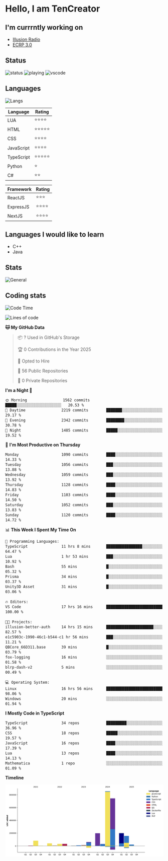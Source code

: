# Hello, I am TenCreator

## I'm currrntly working on
- [Illusion Radio](https://illusionradio.co.uk/)
- [ECRP 3.0](http://github.com/Emerald-Coast-Roleplay/)

## Status
![status](https://api.statusbadges.me/badge/status/518334475038359555?simple=true&style=for-the-badge)
![playing](https://api.statusbadges.me/badge/playing/518334475038359555?style=for-the-badge)
![vscode](https://api.statusbadges.me/badge/vscode/518334475038359555?style=for-the-badge)

## Languages
![Langs](https://github-readme-stats.vercel.app/api/top-langs/?username=tencreator&layout=compact&theme=radical)


|Language|Rating|
|--------|------|
|LUA|⭐️⭐️⭐️⭐️|
|HTML|⭐️⭐️⭐️⭐️⭐️|
|CSS|⭐️⭐️⭐️⭐️|
|JavaScript|⭐️⭐️⭐️⭐️|
|TypeScript|⭐️⭐️⭐️⭐️⭐️|
|Python|⭐️|
|C#|⭐️⭐️ |

|Framework|Rating|
|--------|------|
|ReactJS|⭐️⭐️⭐|
|ExpressJS|⭐️⭐️⭐️⭐️|
|NextJS|⭐️⭐️⭐⭐️|

## Languages I would like to learn
- C++
- Java

## Stats
![General](https://github-readme-stats.vercel.app/api?username=tencreator&show_icons=true&theme=radical)

## Coding stats

<!--START_SECTION:waka-->
![Code Time](http://img.shields.io/badge/Code%20Time-693%20hrs%2052%20mins-blue)

![Lines of code](https://img.shields.io/badge/From%20Hello%20World%20I%27ve%20Written-2.5%20million%20lines%20of%20code-blue)

**🐱 My GitHub Data** 

> 📦 ? Used in GitHub's Storage 
 > 
> 🏆 0 Contributions in the Year 2025
 > 
> 💼 Opted to Hire
 > 
> 📜 56 Public Repositories 
 > 
> 🔑 0 Private Repositories 
 > 
**I'm a Night 🦉** 

```text
🌞 Morning                1562 commits        █████░░░░░░░░░░░░░░░░░░░░   20.53 % 
🌆 Daytime                2219 commits        ███████░░░░░░░░░░░░░░░░░░   29.17 % 
🌃 Evening                2342 commits        ████████░░░░░░░░░░░░░░░░░   30.78 % 
🌙 Night                  1485 commits        █████░░░░░░░░░░░░░░░░░░░░   19.52 % 
```
📅 **I'm Most Productive on Thursday** 

```text
Monday                   1090 commits        ████░░░░░░░░░░░░░░░░░░░░░   14.33 % 
Tuesday                  1056 commits        ███░░░░░░░░░░░░░░░░░░░░░░   13.88 % 
Wednesday                1059 commits        ███░░░░░░░░░░░░░░░░░░░░░░   13.92 % 
Thursday                 1128 commits        ████░░░░░░░░░░░░░░░░░░░░░   14.83 % 
Friday                   1103 commits        ████░░░░░░░░░░░░░░░░░░░░░   14.50 % 
Saturday                 1052 commits        ███░░░░░░░░░░░░░░░░░░░░░░   13.83 % 
Sunday                   1120 commits        ████░░░░░░░░░░░░░░░░░░░░░   14.72 % 
```


📊 **This Week I Spent My Time On** 

```text
💬 Programming Languages: 
TypeScript               11 hrs 8 mins       ████████████████░░░░░░░░░   64.47 % 
Lua                      1 hr 53 mins        ███░░░░░░░░░░░░░░░░░░░░░░   10.92 % 
Bash                     55 mins             █░░░░░░░░░░░░░░░░░░░░░░░░   05.32 % 
Prisma                   34 mins             █░░░░░░░░░░░░░░░░░░░░░░░░   03.37 % 
Unity3D Asset            31 mins             █░░░░░░░░░░░░░░░░░░░░░░░░   03.06 % 

🔥 Editors: 
VS Code                  17 hrs 16 mins      █████████████████████████   100.00 % 

🐱‍💻 Projects: 
illusion-better-auth     14 hrs 15 mins      █████████████████████░░░░   82.57 % 
e1c5903c-1990-46c1-b544-c1 hr 56 mins        ███░░░░░░░░░░░░░░░░░░░░░░   11.21 % 
QBCore_66D311.base       39 mins             █░░░░░░░░░░░░░░░░░░░░░░░░   03.79 % 
fox-logging              16 mins             ░░░░░░░░░░░░░░░░░░░░░░░░░   01.58 % 
blrp-dash-v2             5 mins              ░░░░░░░░░░░░░░░░░░░░░░░░░   00.49 % 

💻 Operating System: 
Linux                    16 hrs 56 mins      █████████████████████████   98.06 % 
Windows                  20 mins             ░░░░░░░░░░░░░░░░░░░░░░░░░   01.94 % 
```

**I Mostly Code in TypeScript** 

```text
TypeScript               34 repos            █████████░░░░░░░░░░░░░░░░   36.96 % 
CSS                      18 repos            █████░░░░░░░░░░░░░░░░░░░░   19.57 % 
JavaScript               16 repos            ████░░░░░░░░░░░░░░░░░░░░░   17.39 % 
Lua                      13 repos            ████░░░░░░░░░░░░░░░░░░░░░   14.13 % 
Mathematica              1 repo              ░░░░░░░░░░░░░░░░░░░░░░░░░   01.09 % 
```



**Timeline**

![Lines of Code chart](https://raw.githubusercontent.com/tencreator/tencreator/main/assets/bar_graph.png)


<!--END_SECTION:waka-->
